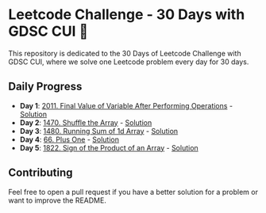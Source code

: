 #  Leetcode Challenge - 30 Days with GDSC CUI 🚀

This repository is dedicated to the 30 Days of Leetcode Challenge with GDSC CUI, where we solve one Leetcode problem every day for 30 days.

## Daily Progress

- **Day 1**: [2011. Final Value of Variable After Performing Operations](https://leetcode.com/problems/final-value-of-variable-after-performing-operations/description/) - [Solution](2137-final-value-of-variable-after-performing-operations)
- **Day 2**: [1470. Shuffle the Array](https://leetcode.com/problems/shuffle-the-array/description/) - [Solution](1470-shuffle-the-array)
- **Day 3**: [1480. Running Sum of 1d Array](https://leetcode.com/problems/running-sum-of-1d-array/) - [Solution](1480-running-sum-of-1d-array)
- **Day 4**: [66. Plus One](https://leetcode.com/problems/plus-one/description/) - [Solution](0066-plus-one)
- **Day 5**: [1822. Sign of the Product of an Array](https://leetcode.com/problems/sign-of-the-product-of-an-array/description/) - [Solution](1950-sign-of-the-product-of-an-array)

## Contributing
Feel free to open a pull request if you have a better solution for a problem or want to improve the README.
